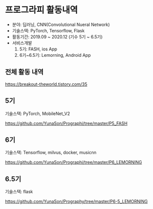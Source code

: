 
# 프로그라피 활동내역
- 분야: 딥러닝, CNN(Convolutional Nueral Network)
- 기술스택: PyTorch, Tensorflow, Flask
- 활동기간: 2019.09 ~ 2020.12 (기수 5기 ~ 6.5기)
- 서비스개발
  1. 5기: FASH, ios App
  2. 6기~6.5기: Lemorning, Android App

## 전체 활동 내역 
https://breakout-theworld.tistory.com/35


## 5기

기술스택: PyTorch, MobileNet_V2

https://github.com/YunaSon/Prographi/tree/master/P5_FASH

## 6기 

기술스택: Tensorflow, milvus, docker, musicnn

https://github.com/YunaSon/Prographi/tree/master/P6_LEMORNING

## 6.5기

기술스택: flask

https://github.com/YunaSon/Prography/tree/master/P6-5_LEMORNING
